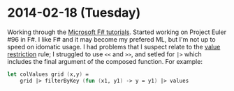 2014-02-18 (Tuesday)
====================

Working through the [Microsoft F# tutorials](http://www.tryfsharp.org/Learn).
Started working on Project Euler #96 in F#. I like F# and it may
become my prefered ML, but I'm not up to speed on idomatic usage. I
had problems that I suspect relate to the
[value restriction](http://mlton.org/ValueRestriction) rule; I struggled to 
use `<<` and `>>`, and setled for `|>` which includes the final argument of
the composed function. For example:

```fsharp
let colValues grid (x,y) =
    grid |> filterByKey (fun (x1, y1) -> y = y1) |> values
```

